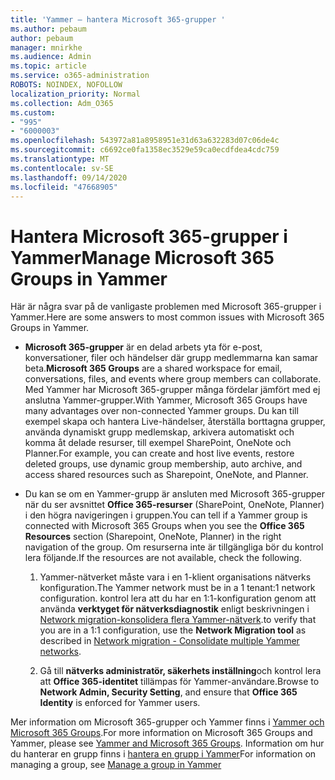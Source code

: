 ```yaml
---
title: 'Yammer – hantera Microsoft 365-grupper '
ms.author: pebaum
author: pebaum
manager: mnirkhe
ms.audience: Admin
ms.topic: article
ms.service: o365-administration
ROBOTS: NOINDEX, NOFOLLOW
localization_priority: Normal
ms.collection: Adm_O365
ms.custom:
- "995"
- "6000003"
ms.openlocfilehash: 543972a81a8958951e31d63a632283d07c06de4c
ms.sourcegitcommit: c6692ce0fa1358ec3529e59ca0ecdfdea4cdc759
ms.translationtype: MT
ms.contentlocale: sv-SE
ms.lasthandoff: 09/14/2020
ms.locfileid: "47668905"
---
```

# <a name="manage-microsoft-365-groups-in-yammer"></a><span data-ttu-id="7abd4-102">Hantera Microsoft 365-grupper i Yammer</span><span class="sxs-lookup"><span data-stu-id="7abd4-102">Manage Microsoft 365 Groups in Yammer</span></span>

<span data-ttu-id="7abd4-103">Här är några svar på de vanligaste problemen med Microsoft 365-grupper i Yammer.</span><span class="sxs-lookup"><span data-stu-id="7abd4-103">Here are some answers to most common issues with Microsoft 365 Groups in Yammer.</span></span>

* <span data-ttu-id="7abd4-104">**Microsoft 365-grupper** är en delad arbets yta för e-post, konversationer, filer och händelser där grupp medlemmarna kan samar beta.</span><span class="sxs-lookup"><span data-stu-id="7abd4-104">**Microsoft 365 Groups** are a shared workspace for email, conversations, files, and events where group members can collaborate.</span></span> <span data-ttu-id="7abd4-105">Med Yammer har Microsoft 365-grupper många fördelar jämfört med ej anslutna Yammer-grupper.</span><span class="sxs-lookup"><span data-stu-id="7abd4-105">With Yammer, Microsoft 365 Groups have many advantages over non-connected Yammer groups.</span></span> <span data-ttu-id="7abd4-106">Du kan till exempel skapa och hantera Live-händelser, återställa borttagna grupper, använda dynamiskt grupp medlemskap, arkivera automatiskt och komma åt delade resurser, till exempel SharePoint, OneNote och Planner.</span><span class="sxs-lookup"><span data-stu-id="7abd4-106">For example, you can create and host live events, restore deleted groups, use dynamic group membership, auto archive, and access shared resources such as Sharepoint, OneNote, and Planner.</span></span>

* <span data-ttu-id="7abd4-107">Du kan se om en Yammer-grupp är ansluten med Microsoft 365-grupper när du ser avsnittet **Office 365-resurser** (SharePoint, OneNote, Planner) i den högra navigeringen i gruppen.</span><span class="sxs-lookup"><span data-stu-id="7abd4-107">You can tell if a Yammer group is connected with Microsoft 365 Groups when you see the **Office 365 Resources** section (Sharepoint, OneNote, Planner) in the right navigation of the group.</span></span> <span data-ttu-id="7abd4-108">Om resurserna inte är tillgängliga bör du kontrol lera följande.</span><span class="sxs-lookup"><span data-stu-id="7abd4-108">If the resources are not available, check the following.</span></span>

  1. <span data-ttu-id="7abd4-109">Yammer-nätverket måste vara i en 1-klient organisations nätverks konfiguration.</span><span class="sxs-lookup"><span data-stu-id="7abd4-109">The Yammer network must be in a 1 tenant:1 network configuration.</span></span> <span data-ttu-id="7abd4-110">kontrol lera att du har en 1:1-konfiguration genom att använda **verktyget för nätverksdiagnostik** enligt beskrivningen i [Network migration-konsolidera flera Yammer-nätverk](https://docs.microsoft.com/yammer/configure-your-yammer-network/consolidate-multiple-yammer-networks).</span><span class="sxs-lookup"><span data-stu-id="7abd4-110">to verify that you are in a 1:1 configuration, use the **Network Migration tool** as described in [Network migration - Consolidate multiple Yammer networks](https://docs.microsoft.com/yammer/configure-your-yammer-network/consolidate-multiple-yammer-networks).</span></span>

  2. <span data-ttu-id="7abd4-111">Gå till **nätverks administratör, säkerhets inställning**och kontrol lera att **Office 365-identitet** tillämpas för Yammer-användare.</span><span class="sxs-lookup"><span data-stu-id="7abd4-111">Browse to **Network Admin, Security Setting**, and ensure that **Office 365 Identity** is enforced for Yammer users.</span></span>

<span data-ttu-id="7abd4-112">Mer information om Microsoft 365-grupper och Yammer finns i [Yammer och Microsoft 365 Groups](https://docs.microsoft.com/yammer/manage-yammer-groups/yammer-and-office-365-groups).</span><span class="sxs-lookup"><span data-stu-id="7abd4-112">For more information on Microsoft 365 Groups and Yammer, please see [Yammer and Microsoft 365 Groups](https://docs.microsoft.com/yammer/manage-yammer-groups/yammer-and-office-365-groups).</span></span> <span data-ttu-id="7abd4-113">Information om hur du hanterar en grupp finns i [hantera en grupp i Yammer](https://support.office.com/article/Manage-a-group-in-Yammer-6e05c6d6-5548-4c88-89cd-e6757a514ef2)</span><span class="sxs-lookup"><span data-stu-id="7abd4-113">For information on managing a group, see [Manage a group in Yammer](https://support.office.com/article/Manage-a-group-in-Yammer-6e05c6d6-5548-4c88-89cd-e6757a514ef2)</span></span>

